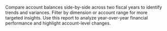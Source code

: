 Compare account balances side-by-side across two fiscal years to identify trends and variances. Filter by dimension or account range for more targeted insights. Use this report to analyze year-over-year financial performance and highlight account-level changes.